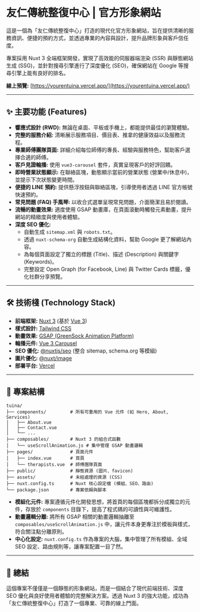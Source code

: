 # 友仁傳統整復中心 | 官方形象網站

這是一個為「友仁傳統整復中心」打造的現代化官方形象網站，旨在提供清晰的服務資訊、便捷的預約方式，並透過專業的內容與設計，提升品牌形象與客戶信任度。

專案採用 Nuxt 3 全端框架開發，實現了高效能的伺服器端渲染 (SSR) 與靜態網站生成 (SSG)，並針對搜尋引擎進行了深度優化 (SEO)，確保網站在 Google 等搜尋引擎上能有良好的排名。

**線上預覽:** [https://yourentuina.vercel.app/](https://yourentuina.vercel.app/)

---

## ✨ 主要功能 (Features)

- **響應式設計 (RWD):** 無論在桌面、平板或手機上，都能提供最佳的瀏覽體驗。
- **完整的服務介紹:** 清晰展示服務項目、價目表、推拿的健康效益以及服務流程。
- **專業師傅團隊頁面:** 詳細介紹每位師傅的專長、經驗與服務特色，幫助客戶選擇合適的師傅。
- **客戶見證輪播:** 使用 `vue3-carousel` 套件，真實呈現客戶的好評回饋。
- **即時營業狀態顯示:** 在聯絡區塊，動態顯示當前的營業狀態 (營業中/休息中)，並提示下次狀態變更時間。
- **便捷的 LINE 預約:** 提供懸浮按鈕與聯絡區塊，引導使用者透過 LINE 官方帳號快速預約。
- **常見問題 (FAQ) 手風琴:** 以收合式選單呈現常見問題，介面簡潔且易於閱讀。
- **流暢的動畫效果:** 適度使用 GSAP 動畫庫，在頁面滾動時觸發元素動畫，提升網站的精緻度與使用者體驗。
- **深度 SEO 優化:**
  - 自動生成 `sitemap.xml` 與 `robots.txt`。
  - 透過 `nuxt-schema-org` 自動生成結構化資料，幫助 Google 更了解網站內容。
  - 為每個頁面設定了獨立的標題 (Title)、描述 (Description) 與關鍵字 (Keywords)。
  - 完整設定 Open Graph (for Facebook, Line) 與 Twitter Cards 標籤，優化社群分享預覽。

---

## 🛠️ 技術棧 (Technology Stack)

- **前端框架:** [Nuxt 3](https://nuxt.com/) (基於 [Vue 3](https://vuejs.org/))
- **樣式設計:** [Tailwind CSS](https://tailwindcss.com/)
- **動畫效果:** [GSAP (GreenSock Animation Platform)](https://greensock.com/gsap/)
- **輪播元件:** [Vue 3 Carousel](https://ismail9k.github.io/vue3-carousel/)
- **SEO 優化:** [@nuxtjs/seo](https://nuxt.com/modules/seo) (整合 sitemap, schema.org 等模組)
- **圖片優化:** [@nuxt/image](https://image.nuxt.com/)
- **部署平台:** [Vercel](https://vercel.com/)

---

## 📂 專案結構

```
tuina/
├── components/         # 所有可重用的 Vue 元件 (如 Hero, About, Services)
│   ├── About.vue
│   ├── Contact.vue
│   └── ...
├── composables/        # Nuxt 3 的組合式函數
│   └── useScrollAnimation.js # 集中管理 GSAP 動畫邏輯
├── pages/              # 頁面元件
│   ├── index.vue       # 首頁
│   └── therapists.vue  # 師傅團隊頁面
├── public/             # 靜態資源 (圖片、favicon)
├── assets/             # 未經處理的資源 (CSS)
├── nuxt.config.ts      # Nuxt 核心設定檔 (模組、SEO、路由)
└── package.json        # 專案依賴與腳本
```

- **模組化元件:** 專案遵循元件化開發思想，將首頁的每個區塊都拆分成獨立的元件，存放於 `components` 目錄下，提高了程式碼的可讀性與可維護性。
- **動畫邏輯分離:** 將所有 GSAP 相關的動畫邏輯抽離至 `composables/useScrollAnimation.js` 中，讓元件本身更專注於模板與樣式，符合關注點分離原則。
- **中心化設定:** `nuxt.config.ts` 作為專案的大腦，集中管理了所有模組、全域 SEO 設定、路由規則等，讓專案配置一目了然。

---

## 📝 總結

這個專案不僅僅是一個靜態的形象網站，而是一個結合了現代前端技術、深度 SEO 優化與良好使用者體驗的完整解決方案。透過 Nuxt 3 的強大功能，成功為「友仁傳統整復中心」打造了一個專業、可靠的線上門面。
